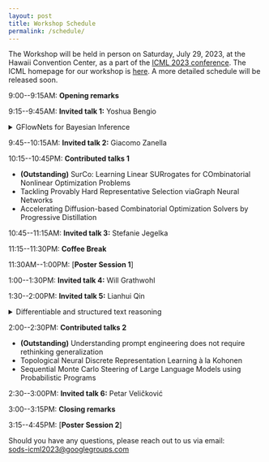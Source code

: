 ```yaml
---
layout: post
title: Workshop Schedule
permalink: /schedule/
---
```

<!-- The Workshop will be held virtually at [https://iclr.cc/virtual/2021/workshop/2141](https://iclr.cc/virtual/2021/workshop/2141), on May 7th.<br>
Time zone: PDT -->
<!-- 
8:45--9:00AM: **Opening remarks**

9:00--9:30AM: **Invited talk**: *Nils Thuerey - Differentiable Simulations as Fundamental Building Blocks for Deep Learning*

9:30--10:00AM: **Invited talk**: *Larry Zitnick - Open Catalyst Project: using AI to model and discover new catalyst to address the energy challenges posed by climate change*

10:00--10:30AM: **Invited talk**: *Shirley Ho - Learning Symbolic Equations with Deep Learning*

10:30--11:00AM: **Q&A / Discussions / Coffee break 1**

11:00--11:15AM: **Contributed talks 1**: *Alvaro Sanchez-Gonzalez, Kimberly Stachenfeld - [Learning general-purpose CNN-based simulators for astrophysical turbulence.](https://simdl.github.io/files/26.pdf)* [Poster](https://simdl.github.io/posters/26-supp_poster_upload.pdf)

11:15--11:30AM: **Break**

11:30AM--1:00PM: [**Virtual Poster Session**](/papers) (please enther via [this gather.town link](https://eventhosts.gather.town/app/gPmDp1IwP1UqHKxq/ICLR2021simDL))

1:00--1:30PM: **Invited talk**: *David Duvenaud - Latent Stochastic Differential Equations*

1:30--2:00PM: **Invited talk**: *Anima Anandkumar - AI4Science: a revolution in the making*

2:00--2:30PM: **Invited talk**: *Jesse Thaler - Deep Learning for Collider Physics Simulation*

2:30--2:45PM: **Q&A / Discussions 2**

2:45--3:00PM: **Contributed talks 2**: *Andreas Mayr - [Learning 3D Granular Flow Simulations.](https://SimDL.github.io/files/42.pdf)* [Poster](https://SimDL.github.io/posters/42-supp_poster.pdf)

3:00--3:15PM: **Contributed talks 3**: *Weihua Hu - [ForceNet: A Graph Neural Network for Large-Scale Quantum Calculations.](https://SimDL.github.io/files/62.pdf)* [Poster](https://SimDL.github.io/posters/62-supp_forcenet_iclr2021-ws-poster.pdf)

3:15--3:30PM: **Break**

3:30--4:00PM: **Invited talk**: *Ron Fedkiw - On Neural Networks for Physical Simulation* 

4:00--4:30PM: **Invited talk**: *Yunzhu Li - Learning Computational Dynamics Models for Physics Inference and Model-based Control.* 

4:30--4:45PM: **Q&A / Discussions 3**

4:45--5:00PM: **Closing remarks** -->

The Workshop will be held in person on Saturday, July 29, 2023, at the Hawaii Convention Center, as a part of the [ICML 2023 conference](https://icml.cc/Conferences/2023). The ICML homepage for our workshop is [here](https://icml.cc/Conferences/2023/Schedule?showEvent=21494). A more detailed schedule will be released soon.


9:00--9:15AM: **Opening remarks**

9:15--9:45AM: **Invited talk 1:** Yoshua Bengio

<details>
  <summary>GFlowNets for Bayesian Inference</summary>

  Generative flow networks (GFlowNets) are generative policies trained to sample proportionally to a given reward function. If the reward function is a prior distribution times a likelihood, then the GFlowNet learns to sample from the corresponding posterior. Unlike MCMC, a GFlowNet does not suffer from the problem of mixing between modes, but like RL methods, it needs an exploratory training policy in order to discover modes. This can be conveniently done without any kind of importance weighting because the training objectives for GFlowNets can all be correctly applied in an off-policy fashion without reweighting. One can view GFlowNets also as extensions of amortized variational inference with this off-policy advantage. We show how training the GFlowNet sampler also learns how to marginalize over the target distribution or part of it, at the same time as it learns to sample from it, which makes it possible to train amortized posterior predictives. Finally, we show examples of application of GFlowNets for Bayesian inference over causal graphs, discuss open problems and how scaling up such methodologies opens the door to system 2 deep learning to discover explanatory theories and form Bayesian predictors, with the approximation error asymptotically going to zero as we increase the size and training time of the neural network.
</details>


9:45--10:15AM: **Invited talk 2:** Giacomo Zanella

10:15--10:45PM: **Contributed talks 1**
* **(Outstanding)** SurCo: Learning Linear SURrogates for COmbinatorial Nonlinear Optimization Problems
* Tackling Provably Hard Representative Selection viaGraph Neural Networks
* Accelerating Diffusion-based Combinatorial Optimization Solvers by Progressive Distillation

10:45--11:15AM: **Invited talk 3:** Stefanie Jegelka 

11:15--11:30PM: **Coffee Break**

11:30AM--1:00PM: [**Poster Session 1**]

1:00--1:30PM: **Invited talk 4:** Will Grathwohl

1:30--2:00PM: **Invited talk 5:** Lianhui Qin
<details>
  <summary>Differentiable and structured text reasoning</summary>

  Text reasoning and generation in practice often needs to meet complex objectives, integrate diverse contextual constraints, and ground in logical structures for consistency. Current large LMs can produce fluent text and follow human instructions, but they still struggle to effectively optimize toward specific objectives. The discrete nature of text poses one of the key challenges to the optimization. In this talk, I will present our work on optimizing text reasoning and generation with continuous and discrete methods. I will first introduce COLD, a unified energy-based framework that empowers any off-the-shelf LMs to reason with any objectives in a continuous space. This approach brings forward differentiable reasoning over discrete text, thus improving efficiency. Following this, I will discuss Maieutic prompting, a method that enhances the logical consistency of neural reasoning in a discrete space by integrating with logical structures.
</details>


2:00--2:30PM: **Contributed talks 2**
* **(Outstanding)** Understanding prompt engineering does not require rethinking generalization
* Topological Neural Discrete Representation Learning à la Kohonen
* Sequential Monte Carlo Steering of Large Language Models using Probabilistic Programs

2:30--3:00PM: **Invited talk 6:** Petar Veličković 

3:00--3:15PM: **Closing remarks**

3:15--4:45PM: [**Poster Session 2**]


Should you have any questions, please reach out to us via email:<br>
[sods-icml2023@googlegroups.com
](mailto:sods-icml2023@googlegroups.com)
